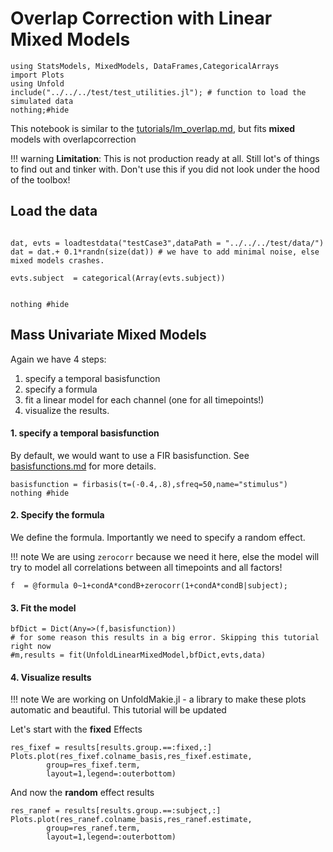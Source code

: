 # Overlap Correction with Linear Mixed Models

```@example Main
using StatsModels, MixedModels, DataFrames,CategoricalArrays
import Plots
using Unfold
include("../../../test/test_utilities.jl"); # function to load the simulated data
nothing;#hide
```


This notebook is similar to the [tutorials/lm_overlap.md](@ref), but fits **mixed** models with overlapcorrection

!!! warning **Limitation**: This is not production ready at all. Still lot's of things to find out and tinker with. Don't use this if you did not look under the hood of the toolbox!

## Load the data

```@example Main

dat, evts = loadtestdata("testCase3",dataPath = "../../../test/data/")
dat = dat.+ 0.1*randn(size(dat)) # we have to add minimal noise, else mixed models crashes.

evts.subject  = categorical(Array(evts.subject))


nothing #hide
```


## Mass Univariate **Mixed** Models
Again we have 4 steps:
1. specify a temporal basisfunction
2. specify a formula
3. fit a linear model for each channel (one for all timepoints!)
4. visualize the results.

#### 1. specify a temporal basisfunction
By default, we would want to use a FIR basisfunction. See [basisfunctions.md](@ref) for more details.
```@example Main
basisfunction = firbasis(τ=(-0.4,.8),sfreq=50,name="stimulus")
nothing #hide
```




#### 2. Specify the formula
We define the formula. Importantly we need to specify a random effect. 

!!! note We are using `zerocorr` because we need it here, else the model will try to model all correlations between all timepoints and all factors!
```@example Main
f  = @formula 0~1+condA*condB+zerocorr(1+condA*condB|subject);
```


#### 3. Fit the model
```@example Main
bfDict = Dict(Any=>(f,basisfunction))
# for some reason this results in a big error. Skipping this tutorial right now
#m,results = fit(UnfoldLinearMixedModel,bfDict,evts,data) 
```


#### 4. Visualize results

!!! note We are working on UnfoldMakie.jl - a library to make these plots automatic and beautiful. This tutorial will be updated

Let's start with the **fixed** Effects
```@example Main
res_fixef = results[results.group.==:fixed,:]
Plots.plot(res_fixef.colname_basis,res_fixef.estimate,
        group=res_fixef.term,
        layout=1,legend=:outerbottom)
```




And now the **random** effect results
```@example Main
res_ranef = results[results.group.==:subject,:]
Plots.plot(res_ranef.colname_basis,res_ranef.estimate,
        group=res_ranef.term,
        layout=1,legend=:outerbottom)
```



